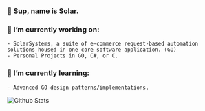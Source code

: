 ### 👋 Sup, name is Solar.



### 🔭 I’m currently working on:
    - SolarSystems, a suite of e-commerce request-based automation solutions housed in one core software application. (GO)
    - Personal Projects in GO, C#, or C.

### 🌱 I’m currently learning:
    - Advanced GO design patterns/implementations. 
    
![Github Stats](https://github-readme-stats.vercel.app/api?username=i7solar&count_private=true&theme=dracula)

